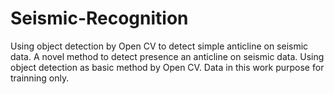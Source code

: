 # Seismic-Recognition
Using object detection by Open CV to detect simple anticline on seismic data.
A novel method to detect presence an anticline on seismic data. Using object detection as basic method by Open CV.
Data in this work purpose for trainning only.

